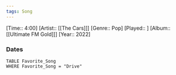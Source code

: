 ```yaml
---
tags: Song  
---
```

[Time:: 4:00]
[Artist:: [[The Cars]]]
[Genre:: Pop]
[Played:: ]
[Album:: [[Ultimate FM Gold]]]
[Year:: 2022]
### Dates
````dataview
TABLE Favorite_Song
WHERE Favorite_Song = "Drive"
````